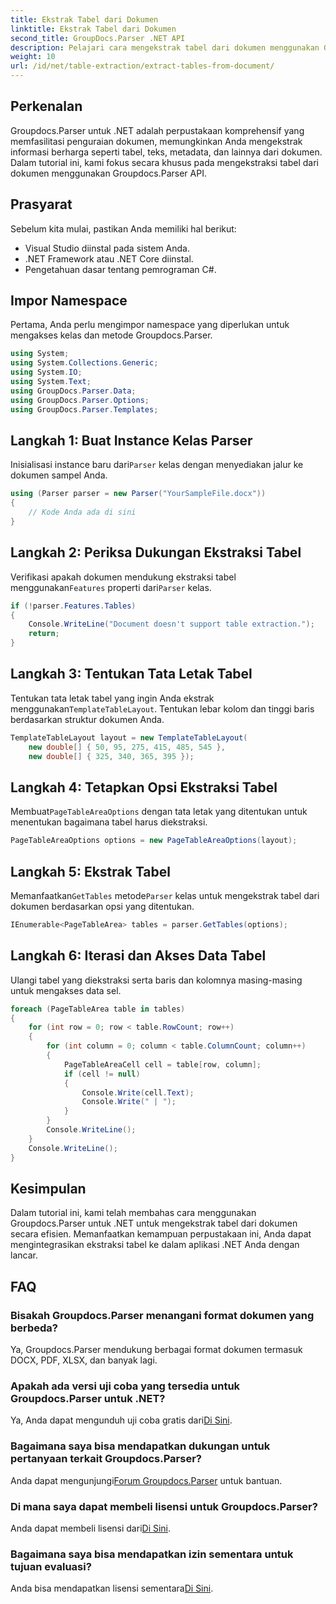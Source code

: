 ```yaml
---
title: Ekstrak Tabel dari Dokumen
linktitle: Ekstrak Tabel dari Dokumen
second_title: GroupDocs.Parser .NET API
description: Pelajari cara mengekstrak tabel dari dokumen menggunakan Groupdocs.Parser untuk .NET. Ikuti panduan terperinci tentang cara mengintegrasikan fungsi ini.
weight: 10
url: /id/net/table-extraction/extract-tables-from-document/
---
```

## Perkenalan
Groupdocs.Parser untuk .NET adalah perpustakaan komprehensif yang memfasilitasi penguraian dokumen, memungkinkan Anda mengekstrak informasi berharga seperti tabel, teks, metadata, dan lainnya dari dokumen. Dalam tutorial ini, kami fokus secara khusus pada mengekstraksi tabel dari dokumen menggunakan Groupdocs.Parser API.
## Prasyarat
Sebelum kita mulai, pastikan Anda memiliki hal berikut:
- Visual Studio diinstal pada sistem Anda.
- .NET Framework atau .NET Core diinstal.
- Pengetahuan dasar tentang pemrograman C#.

## Impor Namespace
Pertama, Anda perlu mengimpor namespace yang diperlukan untuk mengakses kelas dan metode Groupdocs.Parser.
```csharp
using System;
using System.Collections.Generic;
using System.IO;
using System.Text;
using GroupDocs.Parser.Data;
using GroupDocs.Parser.Options;
using GroupDocs.Parser.Templates;
```
## Langkah 1: Buat Instance Kelas Parser
 Inisialisasi instance baru dari`Parser` kelas dengan menyediakan jalur ke dokumen sampel Anda.
```csharp
using (Parser parser = new Parser("YourSampleFile.docx"))
{
    // Kode Anda ada di sini
}
```
## Langkah 2: Periksa Dukungan Ekstraksi Tabel
 Verifikasi apakah dokumen mendukung ekstraksi tabel menggunakan`Features` properti dari`Parser` kelas.
```csharp
if (!parser.Features.Tables)
{
    Console.WriteLine("Document doesn't support table extraction.");
    return;
}
```
## Langkah 3: Tentukan Tata Letak Tabel
Tentukan tata letak tabel yang ingin Anda ekstrak menggunakan`TemplateTableLayout`. Tentukan lebar kolom dan tinggi baris berdasarkan struktur dokumen Anda.
```csharp
TemplateTableLayout layout = new TemplateTableLayout(
    new double[] { 50, 95, 275, 415, 485, 545 },
    new double[] { 325, 340, 365, 395 });
```
## Langkah 4: Tetapkan Opsi Ekstraksi Tabel
 Membuat`PageTableAreaOptions` dengan tata letak yang ditentukan untuk menentukan bagaimana tabel harus diekstraksi.
```csharp
PageTableAreaOptions options = new PageTableAreaOptions(layout);
```
## Langkah 5: Ekstrak Tabel
 Memanfaatkan`GetTables` metode`Parser` kelas untuk mengekstrak tabel dari dokumen berdasarkan opsi yang ditentukan.
```csharp
IEnumerable<PageTableArea> tables = parser.GetTables(options);
```
## Langkah 6: Iterasi dan Akses Data Tabel
Ulangi tabel yang diekstraksi serta baris dan kolomnya masing-masing untuk mengakses data sel.
```csharp
foreach (PageTableArea table in tables)
{
    for (int row = 0; row < table.RowCount; row++)
    {
        for (int column = 0; column < table.ColumnCount; column++)
        {
            PageTableAreaCell cell = table[row, column];
            if (cell != null)
            {
                Console.Write(cell.Text);
                Console.Write(" | ");
            }
        }
        Console.WriteLine();
    }
    Console.WriteLine();
}
```
## Kesimpulan
Dalam tutorial ini, kami telah membahas cara menggunakan Groupdocs.Parser untuk .NET untuk mengekstrak tabel dari dokumen secara efisien. Memanfaatkan kemampuan perpustakaan ini, Anda dapat mengintegrasikan ekstraksi tabel ke dalam aplikasi .NET Anda dengan lancar.

## FAQ
### Bisakah Groupdocs.Parser menangani format dokumen yang berbeda?
Ya, Groupdocs.Parser mendukung berbagai format dokumen termasuk DOCX, PDF, XLSX, dan banyak lagi.
### Apakah ada versi uji coba yang tersedia untuk Groupdocs.Parser untuk .NET?
 Ya, Anda dapat mengunduh uji coba gratis dari[Di Sini](https://releases.groupdocs.com/).
### Bagaimana saya bisa mendapatkan dukungan untuk pertanyaan terkait Groupdocs.Parser?
 Anda dapat mengunjungi[Forum Groupdocs.Parser](https://forum.groupdocs.com/c/parser/17) untuk bantuan.
### Di mana saya dapat membeli lisensi untuk Groupdocs.Parser?
 Anda dapat membeli lisensi dari[Di Sini](https://purchase.groupdocs.com/buy).
### Bagaimana saya bisa mendapatkan izin sementara untuk tujuan evaluasi?
 Anda bisa mendapatkan lisensi sementara[Di Sini](https://purchase.groupdocs.com/temporary-license/).